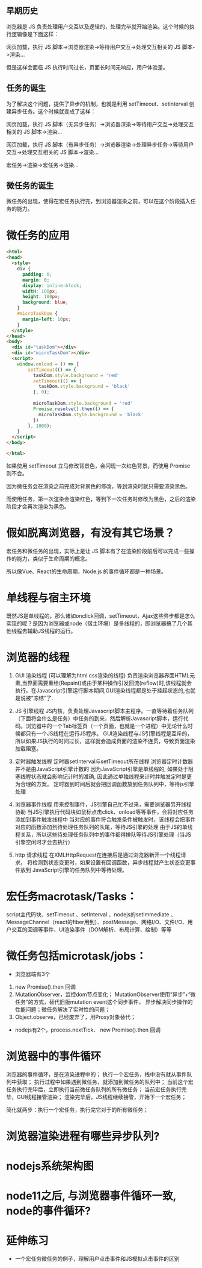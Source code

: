 ## 早期历史
浏览器是 JS 负责处理用户交互以及逻辑的，处理完毕就开始渲染。这个时候的执行逻辑像是下面这样：

网页加载，执行 JS 脚本->浏览器渲染->等待用户交互->处理交互相关的 JS 脚本->渲染...

但是这样会面临 JS 执行时间过长，页面长时间无响应，用户体验差。

## 任务的诞生
为了解决这个问题，提供了异步的机制，也就是利用 setTimeout、setinterval 创建异步任务。这个时候就变成了这样：

网页加载，执行 JS 脚本（无异步任务）->浏览器渲染->等待用户交互->处理交互相关的 JS 脚本->渲染...

网页加载，执行 JS 脚本（有异步任务）->浏览器渲染->处理异步任务->等待用户交互->处理交互相关的 JS 脚本->渲染...

宏任务->渲染->宏任务->渲染...

## 微任务的诞生
微任务的出现，使得在宏任务执行完，到浏览器渲染之前，可以在这个阶段插入任务的能力。

# 微任务的应用
```html
<html>
<head>
  <style>
    div {
      padding: 0;
      margin: 0;
      display: inline-block;
      widtH: 100px;
      height: 100px;
      background: blue;
    }
    #microTaskDom {
      margin-left: 10px;
    }
  </style>
</head>
<body>
  <div id="taskDom"></div>
  <div id="microTaskDom"></div>
  <script>
    window.onload = () => {
        setTimeout(() => {
          taskDom.style.background = 'red'
          setTimeout(() => {
            taskDom.style.background = 'black'
          }, 0);
          
          microTaskDom.style.background = 'red'
          Promise.resolve().then(() => {
            microTaskDom.style.background = 'black'
          })
        }, 1000);
    }
  </script>
</body>

</html>
```
如果使用 setTimeout 立马修改背景色，会闪现一次红色背景，而使用 Promise 则不会。

因为微任务会在渲染之前完成对背景色的修改，等到渲染时就只需要渲染黑色。

而使用任务，第一次渲染会渲染红色，等到下一次任务时修改为黑色，之后的渲染阶段才会再次渲染为黑色。

# 假如脱离浏览器，有没有其它场景？

宏任务和微任务的出现，实际上是让 JS 脚本有了在渲染阶段前后可以完成一些操作的能力，类似于生命周期的概念。

所以像Vue、React的生命周期，Node.js 的事件循环都是一种场景。

# 单线程与宿主环境
既然JS是单线程的，那么诸如onclick回调，setTimeout，Ajax这些异步都是怎么实现的呢？是因为浏览器或node（宿主环境）是多线程的，即浏览器搞了几个其他线程去辅助JS线程的运行。

# 浏览器的线程
1. GUI 渲染线程 (可以理解为html css渲染的线程)
负责渲染浏览器界面HTML元素,当界面需要重绘(Repaint)或由于某种操作引发回流(reflow)时,该线程就会执行。在Javascript引擎运行脚本期间,GUI渲染线程都是处于挂起状态的,也就是说被”冻结”了.

2. JS 引擎线程
JS内核，负责处理Javascript脚本主程序。一直等待着任务队列（下面将会什么是任务）中任务的到来，然后解析Javascript脚本，运行代码。浏览器中的一个Tab标签页（一个页面，也就是一个进程）中无论什么时候都只有一个JS线程在运行JS程序。
GUI渲染线程与JS引擎线程是互斥的，所以如果JS执行的时间过长，这样就会造成页面的渲染不连贯，导致页面渲染加载阻塞。

3. 定时器触发线程
定时器setInterval与setTimeout所在线程
浏览器定时计数器并不是由JavaScript引擎计数的 因为JavaScript引擎是单线程的, 如果处于阻塞线程状态就会影响记计时的准确, 因此通过单独线程来计时并触发定时是更为合理的方案。
定时器到时间后就会把回调函数放到任务队列中，等待js引擎处理

4. 浏览器事件线程
用来控制事件，JS引擎自己忙不过来，需要浏览器另开线程协助
当JS引擎执行代码块如鼠标点击click、onload等等事件，会将对应任务添加到事件触发线程中
当对应的事件符合触发条件被触发时，该线程会把事件对应的函数添加到待处理任务队列的队尾，等待JS引擎的处理
由于JS的单线程关系，所以这些待处理任务队列中的事件都得排队等待JS引擎处理（当JS引擎空闲时才会去执行）

5. http 请求线程
在XMLHttpRequest在连接后是通过浏览器新开一个线程请求， 将检测到状态变更时，如果设置有回调函数，异步线程就产生状态变更事件放到 JavaScript引擎的任务队列中等待处理。

# 宏任务macrotask/Tasks：
script主代码块、setTimeout 、setInterval 、nodejs的setImmediate 、MessageChannel（react的fiber用到）、postMessage、网络I/O、文件I/O、用户交互的回调等事件、UI渲染事件（DOM解析、布局计算、绘制）等等

# 微任务包括microtask/jobs：
- 浏览器端有3个
1. new Promise().then 回调
2. MutationObserver，监控dom节点变化；
MutationObserver使用“异步”+“微任务”的方式，替代旧版mutation event这个同步事件，
异步解决同步操作的性能问题；微任务解决了实时性的问题；
3. Object.observe，已经废弃了，用Proxy对象替代；

- nodejs有2个，process.nextTick、 new Promise().then 回调


# 浏览器中的事件循环
浏览器的事件循环，是在渲染进程中的；
执行一个宏任务，栈中没有就从事件队列中获取；
执行过程中如果遇到微任务，就添加到微任务的队列中；
当前这个宏任务执行完毕后，立即执行当前微任务队列的所有微任务；
当前宏任务执行完毕，GUI线程接管渲染；
渲染完毕后，JS线程继续接管，开始下一个宏任务；

简化就两步：执行一个宏任务，执行完它对于的所有微任务；

# 浏览器渲染进程有哪些异步队列?

# nodejs系统架构图

# node11之后, 与浏览器事件循环一致, node的事件循环?

# 延伸练习
- 一个宏任务微任务的例子，理解用户点击事件和JS模拟点击事件的区别